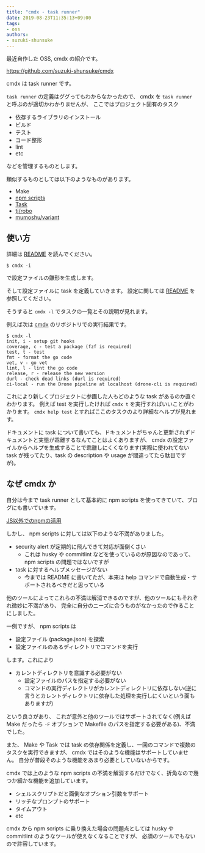 ```yaml
---
title: "cmdx - task runner"
date: 2019-08-23T11:35:13+09:00
tags:
- oss
authors:
- suzuki-shunsuke
---
```


最近自作した OSS, cmdx の紹介です。

https://github.com/suzuki-shunsuke/cmdx

cmdx は task runner です。

`task runner` の定義はググってもわからなかったので、 cmdx を `task runner` と呼ぶのが適切かわかりませんが、
ここではプロジェクト固有のタスク

* 依存するライブラリのインストール
* ビルド
* テスト
* コード整形
* lint
* etc

などを管理するものとします。

類似するものとしては以下のようなものがあります。

* Make
* [npm scripts](https://docs.npmjs.com/misc/scripts)
* [Task](https://taskfile.dev/)
* [tj/robo](https://github.com/tj/robo)
* [mumoshu/variant](https://github.com/mumoshu/variant)

## 使い方

詳細は [README](https://github.com/suzuki-shunsuke/cmdx/blob/master/README.md) を読んでください。

```
$ cmdx -i
```

で設定ファイルの雛形を生成します。

そして設定ファイルに task を定義していきます。
設定に関しては [README](https://github.com/suzuki-shunsuke/cmdx/blob/master/README.md) を参照してください。

そうすると `cmdx -l` でタスクの一覧とその説明が見れます。

例えば次は [cmdx](https://github.com/suzuki-shunsuke/cmdx) のリポジトリでの実行結果です。

```
$ cmdx -l
init, i - setup git hooks
coverage, c - test a package (fzf is required)
test, t - test
fmt - format the go code
vet, v - go vet
lint, l - lint the go code
release, r - release the new version
durl - check dead links (durl is required)
ci-local - run the Drone pipeline at localhost (drone-cli is required)
```

これにより新しくプロジェクトに参画した人もどのような task があるのか直ぐわかります。
例えば test を実行したければ `cmdx t` を実行すればいいことがわかります。
`cmdx help test` とすればここのタスクのより詳細なヘルプが見れます。

ドキュメントに task について書いても、ドキュメントがちゃんと更新されずドキュメントと実態が乖離するなんてことはよくありますが、
cmdx の設定ファイルからヘルプを生成することで乖離しにくくなります(実際に使われてない task が残ってたり、task の description や usage が間違ってたら駄目ですが)。

## なぜ cmdx か

自分は今まで task runner として基本的に npm scripts を使ってきていて、ブログにも書いています。

[JS以外でのnpmの活用](https://techblog.szksh.cloud/use-npm/)

しかし、 npm scripts に対しては以下のような不満がありました。

* security alert が定期的に飛んできて対応が面倒くさい
  * これは husky や commitlint などを使っているのが原因なのであって、 npm scripts の問題ではないですが
* task に対するヘルプメッセージがない
  * 今までは README に書いてたが、本来は help コマンドで自動生成・サポートされるべきだと思っている

他のツールによってこれらの不満は解消できるのですが、他のツールにもそれぞれ微妙に不満があり、
完全に自分のニーズに合うものがなかったので作ることにしました。

一例ですが、 npm scripts は

* 設定ファイル (package.json) を探索
* 設定ファイルのあるディレクトリでコマンドを実行

します。これにより

* カレントディレクトリを意識する必要がない
  * 設定ファイルのパスを指定する必要がない
  * コマンドの実行ディレクトリがカレントディレクトリに依存しない(逆に言うとカレントディレクトリに依存した処理を実行しにくいという面もありますが)

という良さがあり、 これが意外と他のツールではサポートされてなく(例えば Make だったら `-F` オプションで Makefile のパスを指定する必要がある)、不満でした。

また、 Make や Task では task の依存関係を定義し、一回のコマンドで複数のタスクを実行できますが、
cmdx ではそのような機能はサポートしていません。
自分が普段そのような機能をあまり必要としていないからです。

cmdx では上のような npm scripts の不満を解消するだけでなく、折角なので幾つか細かな機能を追加しています。

* シェルスクリプトだと面倒なオプション引数をサポート
* リッチなプロンプトのサポート
* タイムアウト
* etc

cmdx から npm scripts に乗り換えた場合の問題点としては husky や commitlint のようなツールが使えなくなることですが、
必須のツールでもないので許容しています。
